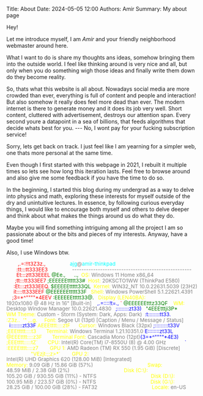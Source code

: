 Title: About
Date: 2024-05-05 12:00
Authors: Amir
Summary: My about page

Hey! 

Let me introduce myself, I am _Amir_ and your friendly neighborhood
webmaster around here. 

What I want to do is share my thoughts ans ideas, somehow
bringing them into the outside world. I feel like thinking 
around is very nice and all, but only when you do something
wigh those ideas and finally write them down do they become
reality. 

So, thats what this website is all about. Nowadays social media
are more crowded than ever, everything is full of content and 
people and interaction! But also somehow it really does feel
more dead than ever. The modern internet is there to generate
money and it does its job very well. Short content, cluttered
with advertisement, destroys our attention span. Every second
youre a datapoint in a sea of billions, that feeds algorithms
that decide whats best for you. --- No, I wont pay for your
fucking subscription service!

Sorry, lets get back on track. I just feel like I am yearning
for a simpler web, one thats more personal at the same time.

Even though I first started with this webpage in 2021, I
rebuilt it multiple times so lets see how long this iteration
lasts. Feel free to browse around and also give me some feedback
if you have the time to do so. 

In the beginning, I started this blog during my undergrad 
as a way to delve into physics and math, 
exploring these interests for myself outside of the 
dry and unintuitive lectures. In essence, by following 
curious everyday things, I would like to encourage both 
myself and others to delve deeper and think about what 
makes the things around us do what they do.

Maybe you will find something intriguing among all the project
I am so passionate about or the bits and pieces of my interests.
Anyway, have a good time! 

Also, I use Windows btw.
                                        
<div style="line-height: 1.1;font: Cascadia Mono;font-size:10pt;">
<div>
<div style="color:red; float:left;">&nbsp;&nbsp;&nbsp;&nbsp;&nbsp;&nbsp;&nbsp;&nbsp;,.=:!!t3Z3z.,&nbsp;&nbsp;&nbsp;&nbsp;&nbsp;&nbsp;&nbsp;&nbsp;&nbsp;&nbsp;&nbsp;&nbsp;&nbsp;&nbsp;&nbsp;&nbsp;&nbsp;</div>
<div style="color:cyan; float:left;">ajg</div>
<div style="color:gray; float:left;">@</div>
<div style="color:cyan; float:left;">amir-thinkpad</div>
</div><br>
<div>
<div style="color:red; float:left;">&nbsp;&nbsp;&nbsp;&nbsp;&nbsp;&nbsp;&nbsp;:tt:::tt333EE3&nbsp;&nbsp;&nbsp;&nbsp;&nbsp;&nbsp;&nbsp;&nbsp;&nbsp;&nbsp;&nbsp;&nbsp;&nbsp;&nbsp;&nbsp;&nbsp;&nbsp;</div>
<div style="color:gray; float:left;">---------------------------------------------------</div>
</div><br>
<div>
<div style="color:red; float:left;">&nbsp;&nbsp;&nbsp;&nbsp;&nbsp;&nbsp;&nbsp;Et:::ztt33EEEL&nbsp;</div><div style="color:green; float:left;">@Ee.,&nbsp;&nbsp;&nbsp;&nbsp;&nbsp;&nbsp;..,&nbsp;&nbsp;</div>
<div style="color:yellow; float:left;">OS:&nbsp;</div>
<div style="color:gray; float:left;">Windows 11 Home x86_64</div>
</div><br>
<div style="color:red; float:left;">&nbsp;&nbsp;&nbsp;&nbsp;&nbsp;&nbsp;;tt:::tt333EE7&nbsp;</div><div style="color:green;  float:left;">;EEEEEEttttt33#&nbsp;&nbsp;</div>
<div style="color:yellow; float:left;">Host:&nbsp;</div>
<div style="color:gray; float:left;">20KSCTO1WW (ThinkPad E580)</div>
<br>
<div style="color:red; float:left;">&nbsp;&nbsp;&nbsp;&nbsp;&nbsp;:Et:::zt333EEQ.&nbsp;</div><div style="color:green; float:left;">$EEEEEttttt33QL&nbsp;&nbsp;</div>
<div style="color:yellow; float:left;">Kernel:&nbsp;</div>
<div style="color:gray; float:left;">WIN32_NT 10.0.22631.5039 (23H2)</div>
<br>
<div style="color:red; float:left;">&nbsp;&nbsp;&nbsp;&nbsp;&nbsp;it::::tt333EEF&nbsp;</div><div style="color:green; float:left;">@EEEEEEttttt33F&nbsp;&nbsp;&nbsp;</div>
<div style="color:yellow; float:left;">Shell:&nbsp;</div>
<div style="color:gray; float:left;">Windows PowerShell 5.1.22621.4391</div>
<br>
<div style="color:red; float:left;">&nbsp;&nbsp;&nbsp;&nbsp;;3=*^""""*4EEV&nbsp;</div><div style="color:green; float:left;">:EEEEEEttttt33@.&nbsp;&nbsp;&nbsp;</div>
<div style="color:yellow; float:left;">Display (LEN40BA):&nbsp;</div>
<div style="color:gray; float:left;"> 1920x1080 @ 48 Hz in 16" [Built-in]</div>
<br>
<div style="color:blue; float:left;">&nbsp;&nbsp;&nbsp;&nbsp;,.=::::!t=.,&nbsp;</div><div style="color:red; float:left;">`&nbsp;</div><div style="color:green; float:left;">@EEEEEEtttz33QF&nbsp;&nbsp;&nbsp;&nbsp;</div>
<div style="color:yellow; float:left;">WM:&nbsp;</div>
<div style="color:gray; float:left;">Desktop Window Manager 10.0.22621.4830</div>
<br>
<div style="color:blue; float:left;">&nbsp;&nbsp;&nbsp;;::::::::zt33)&nbsp;&nbsp;&nbsp;</div><div style="color:green; float:left;">"4EEEtttji3P*&nbsp;&nbsp;&nbsp;&nbsp;&nbsp;</div>
<div style="color:yellow; float:left;">WM Theme:&nbsp;</div>
<div style="color:gray; float:left;">Custom - Storm (System: Dark, Apps: Dark)</div>
<br>
<div style="color:blue; float:left;">&nbsp;&nbsp;:t::::::::tt33.</div><div style="color:yellow; float:left;">:Z3z..&nbsp;&nbsp;'"&nbsp;,..g.&nbsp;&nbsp;&nbsp;&nbsp;&nbsp;</div>
<div style="color:yellow; float:left;">Font:&nbsp;</div>
<div style="color:gray; float:left;">Segoe UI (13pt) [Caption / Menu / Message / Status]</div>
<br>
<div style="color:blue; float:left;">&nbsp;&nbsp;i::::::::zt33F&nbsp;</div><div style="color:yellow; float:left;">AEEEtttt::::ztF&nbsp;&nbsp;&nbsp;&nbsp;&nbsp;&nbsp;</div>
<div style="color:yellow; float:left;">Cursor:&nbsp;</div>
<div style="color:gray; float:left;">Windows Black (32px)</div>
<br>
<div style="color:blue; float:left;">&nbsp;;:::::::::t33V&nbsp;</div><div style="color:yellow; float:left;">;EEEttttt::::t3&nbsp;&nbsp;&nbsp;&nbsp;&nbsp;&nbsp;&nbsp;</div>
<div style="color:yellow; float:left;">Terminal:&nbsp;</div>
<div style="color:gray; float:left;">Windows Terminal 1.21.10351.0</div>
<br>
<div style="color:blue; float:left;">&nbsp;E::::::::zt33L&nbsp;</div><div style="color:yellow; float:left;">@EEEtttt::::z3F&nbsp;&nbsp;&nbsp;&nbsp;&nbsp;&nbsp;&nbsp;</div>
<div style="color:yellow; float:left;">Terminal Font:&nbsp;</div>
<div style="color:gray; float:left;">Cascadia Mono (12pt)</div>
<br>
<div style="color:blue; float:left;">{3=*^""""*4E3)&nbsp;</div><div style="color:yellow; float:left;">;EEEtttt:::::tZ`&nbsp;&nbsp;&nbsp;&nbsp;&nbsp;&nbsp;&nbsp;</div>
<div style="color:yellow; float:left;">CPU:&nbsp;</div>
<div style="color:gray; float:left;">Intel(R) Core(TM) i7-8550U (8) @ 4.00 GHz</div>
<br>
<div style="color:blue; float:left;">&nbsp;&nbsp;&nbsp;&nbsp;&nbsp;&nbsp;&nbsp;&nbsp;&nbsp;&nbsp;&nbsp;&nbsp;&nbsp;`&nbsp;</div>
<div style="color:yellow; float:left;">:EEEEtttt::::z7&nbsp;&nbsp;&nbsp;&nbsp;&nbsp;&nbsp;&nbsp;&nbsp;</div>
<div style="color:yellow; float:left;">GPU 1:&nbsp;</div>
<div style="color:gray; float:left;">AMD Radeon (TM) RX 550 (1.95 GiB) [Discrete]</div>
<br>
<div style="color:yellow; float:left;">&nbsp;&nbsp;&nbsp;&nbsp;&nbsp;&nbsp;&nbsp;&nbsp;&nbsp;&nbsp;&nbsp;&nbsp;&nbsp;&nbsp;&nbsp;&nbsp;&nbsp;"VEzjt:;;z>*`&nbsp;&nbsp;&nbsp;&nbsp;&nbsp;&nbsp;&nbsp;&nbsp;</div>
<div style="color:yellow; float:left;">GPU 2:&nbsp;</div>
<div style="color:gray; float:left;">Intel(R) UHD Graphics 620 (128.00 MiB) [Integrated]</div>
<br>
<div style="float:left;">&nbsp;&nbsp;&nbsp;&nbsp;&nbsp;&nbsp;&nbsp;&nbsp;&nbsp;&nbsp;&nbsp;&nbsp;&nbsp;&nbsp;&nbsp;&nbsp;&nbsp;&nbsp;&nbsp;&nbsp;&nbsp;&nbsp;&nbsp;&nbsp;&nbsp;&nbsp;&nbsp;&nbsp;&nbsp;&nbsp;&nbsp;&nbsp;&nbsp;&nbsp;&nbsp;&nbsp;&nbsp;&nbsp;</div>
<div style="color:yellow; float:left;">Memory:&nbsp;</div>
<div style="color:gray; float:left;">9.09 GiB / 15.86 GiB (57%)</div>
<br>
<div style="float:left;">&nbsp;&nbsp;&nbsp;&nbsp;&nbsp;&nbsp;&nbsp;&nbsp;&nbsp;&nbsp;&nbsp;&nbsp;&nbsp;&nbsp;&nbsp;&nbsp;&nbsp;&nbsp;&nbsp;&nbsp;&nbsp;&nbsp;&nbsp;&nbsp;&nbsp;&nbsp;&nbsp;&nbsp;&nbsp;&nbsp;&nbsp;&nbsp;&nbsp;&nbsp;&nbsp;&nbsp;&nbsp;&nbsp;</div>
<div style="color:yellow; float:left;">Swap:&nbsp;</div>
<div style="color:gray; float:left;">48.59 MiB / 2.38 GiB (2%)</div>
<br>
<div style="float:left;">&nbsp;&nbsp;&nbsp;&nbsp;&nbsp;&nbsp;&nbsp;&nbsp;&nbsp;&nbsp;&nbsp;&nbsp;&nbsp;&nbsp;&nbsp;&nbsp;&nbsp;&nbsp;&nbsp;&nbsp;&nbsp;&nbsp;&nbsp;&nbsp;&nbsp;&nbsp;&nbsp;&nbsp;&nbsp;&nbsp;&nbsp;&nbsp;&nbsp;&nbsp;&nbsp;&nbsp;&nbsp;&nbsp;</div>
<div style="color:yellow; float:left;">Disk (C:\):&nbsp;</div> 
<div style="color:gray; float:left;">105.20 GiB / 930.55 GiB (11%) - NTFS</div>
<br>
<div style="float:left;">&nbsp;&nbsp;&nbsp;&nbsp;&nbsp;&nbsp;&nbsp;&nbsp;&nbsp;&nbsp;&nbsp;&nbsp;&nbsp;&nbsp;&nbsp;&nbsp;&nbsp;&nbsp;&nbsp;&nbsp;&nbsp;&nbsp;&nbsp;&nbsp;&nbsp;&nbsp;&nbsp;&nbsp;&nbsp;&nbsp;&nbsp;&nbsp;&nbsp;&nbsp;&nbsp;&nbsp;&nbsp;&nbsp;</div>
<div style="color:yellow; float:left;">Disk (D:\):&nbsp;</div> 
<div style="color:gray; float:left;">100.95 MiB / 223.57 GiB (0%) - NTFS</div>
<br>
<div style="float:left;">&nbsp;&nbsp;&nbsp;&nbsp;&nbsp;&nbsp;&nbsp;&nbsp;&nbsp;&nbsp;&nbsp;&nbsp;&nbsp;&nbsp;&nbsp;&nbsp;&nbsp;&nbsp;&nbsp;&nbsp;&nbsp;&nbsp;&nbsp;&nbsp;&nbsp;&nbsp;&nbsp;&nbsp;&nbsp;&nbsp;&nbsp;&nbsp;&nbsp;&nbsp;&nbsp;&nbsp;&nbsp;&nbsp;</div>
<div style="color:yellow; float:left;">Disk (G:\):&nbsp;</div> 
<div style="color:gray; float:left;">28.25 GiB / 100.00 GiB (28%) - FAT32</div>
<br>
<div style="float:left;">&nbsp;&nbsp;&nbsp;&nbsp;&nbsp;&nbsp;&nbsp;&nbsp;&nbsp;&nbsp;&nbsp;&nbsp;&nbsp;&nbsp;&nbsp;&nbsp;&nbsp;&nbsp;&nbsp;&nbsp;&nbsp;&nbsp;&nbsp;&nbsp;&nbsp;&nbsp;&nbsp;&nbsp;&nbsp;&nbsp;&nbsp;&nbsp;&nbsp;&nbsp;&nbsp;&nbsp;&nbsp;&nbsp;</div>
<div style="color:yellow; float:left;">Locale:&nbsp;</div> 
<div style="color:gray; float:left;">en-US</div>
<br>
</div>